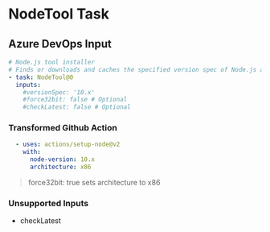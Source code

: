 # NodeTool Task

## Azure DevOps Input

```yaml
# Node.js tool installer
# Finds or downloads and caches the specified version spec of Node.js and adds it to the PATH
- task: NodeTool@0
  inputs:
    #versionSpec: '10.x' 
    #force32bit: false # Optional
    #checkLatest: false # Optional
```

### Transformed Github Action

```yaml
  - uses: actions/setup-node@v2
    with:
      node-version: 10.x
      architecture: x86
```

> force32bit: true sets architecture to x86

### Unsupported Inputs

- checkLatest

